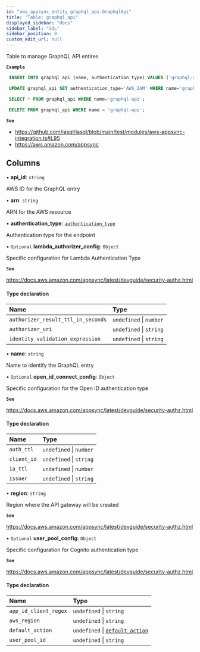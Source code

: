 ```yaml
---
id: "aws_appsync_entity_graphql_api.GraphqlApi"
title: "Table: graphql_api"
displayed_sidebar: "docs"
sidebar_label: "SQL"
sidebar_position: 0
custom_edit_url: null
---
```


Table to manage GraphQL API entires

**`Example`**

```sql TheButton[Manage GraphQL API]="Manage GraphQL API"
 INSERT INTO graphql_api (name, authentication_type) VALUES ('graphql-api', 'API_KEY');

 UPDATE graphql_api SET authentication_type='AWS_IAM' WHERE name='graphql-api';

 SELECT * FROM graphql_api WHERE name='graphql-api';

 DELETE FROM graphql_api WHERE name = 'graphql-api';
```

**`See`**

 - https://github.com/iasql/iasql/blob/main/test/modules/aws-appsync-integration.ts#L95
 - https://aws.amazon.com/appsync

## Columns

• **api\_id**: `string`

AWS ID for the GraphQL entry

• **arn**: `string`

ARN for the AWS resource

• **authentication\_type**: [`authentication_type`](../enums/aws_appsync_entity_graphql_api.AuthenticationType.md)

Authentication type for the endpoint

• `Optional` **lambda\_authorizer\_config**: `Object`

Specific configuration for Lambda Authentication Type

**`See`**

https://docs.aws.amazon.com/appsync/latest/devguide/security-authz.html

#### Type declaration

| Name | Type |
| :------ | :------ |
| `authorizer_result_ttl_in_seconds` | `undefined` \| `number` |
| `authorizer_uri` | `undefined` \| `string` |
| `identity_validation_expression` | `undefined` \| `string` |

• **name**: `string`

Name to identify the GraphQL entry

• `Optional` **open\_id\_connect\_config**: `Object`

Specific configuration for the Open ID authentication type

**`See`**

https://docs.aws.amazon.com/appsync/latest/devguide/security-authz.html

#### Type declaration

| Name | Type |
| :------ | :------ |
| `auth_ttl` | `undefined` \| `number` |
| `client_id` | `undefined` \| `string` |
| `ia_ttl` | `undefined` \| `number` |
| `issuer` | `undefined` \| `string` |

• **region**: `string`

Region where the API gateway will be created

**`See`**

https://docs.aws.amazon.com/appsync/latest/devguide/security-authz.html

• `Optional` **user\_pool\_config**: `Object`

Specific configuration for Cognito authentication type

**`See`**

https://docs.aws.amazon.com/appsync/latest/devguide/security-authz.html

#### Type declaration

| Name | Type |
| :------ | :------ |
| `app_id_client_regex` | `undefined` \| `string` |
| `aws_region` | `undefined` \| `string` |
| `default_action` | `undefined` \| [`default_action`](../enums/aws_appsync_entity_graphql_api.DefaultAction.md) |
| `user_pool_id` | `undefined` \| `string` |
